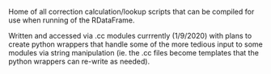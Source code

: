 Home of all correction calculation/lookup scripts that can be compiled for use when running of the RDataFrame.

Written and accessed via .cc modules currrently (1/9/2020) with plans to create python wrappers that handle some of the more tedious input to some modules via string manipulation (ie. the .cc files become templates that the python wrappers can re-write as needed).
